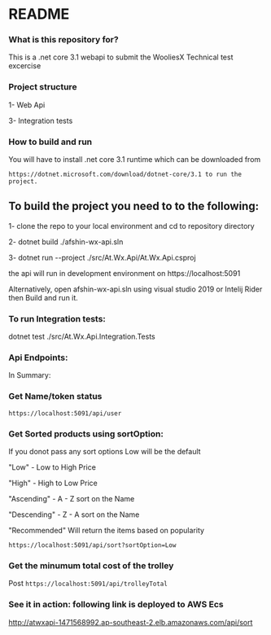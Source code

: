 # README

### What is this repository for?

This is a .net core 3.1 webapi to submit the WooliesX Technical test excercise

### Project structure

1- Web Api

3- Integration tests

### How to build and run

You will have to install .net core 3.1 runtime which can be downloaded from

    https://dotnet.microsoft.com/download/dotnet-core/3.1 to run the project.

## To build the project you need to to the following:

1- clone the repo to your local environment and cd to repository directory

2- dotnet build ./afshin-wx-api.sln

3- dotnet run --project ./src/At.Wx.Api/At.Wx.Api.csproj

the api will run in development environment on https://localhost:5091

Alternatively, open afshin-wx-api.sln using visual studio 2019 or Intelij Rider then Build and run it.

### To run Integration tests:

dotnet test ./src/At.Wx.Api.Integration.Tests

### Api Endpoints:

In Summary:

### Get Name/token status

`https://localhost:5091/api/user`

### Get Sorted products using sortOption:

If you donot pass any sort options Low will be the default

"Low" - Low to High Price

"High" - High to Low Price

"Ascending" - A - Z sort on the Name

"Descending" - Z - A sort on the Name

"Recommended" Will return the items based on popularity

`https://localhost:5091/api/sort?sortOption=Low`

### Get the minumum total cost of the trolley

Post `https://localhost:5091/api/trolleyTotal`

### See it in action: following link is deployed to AWS Ecs

http://atwxapi-1471568992.ap-southeast-2.elb.amazonaws.com/api/sort
